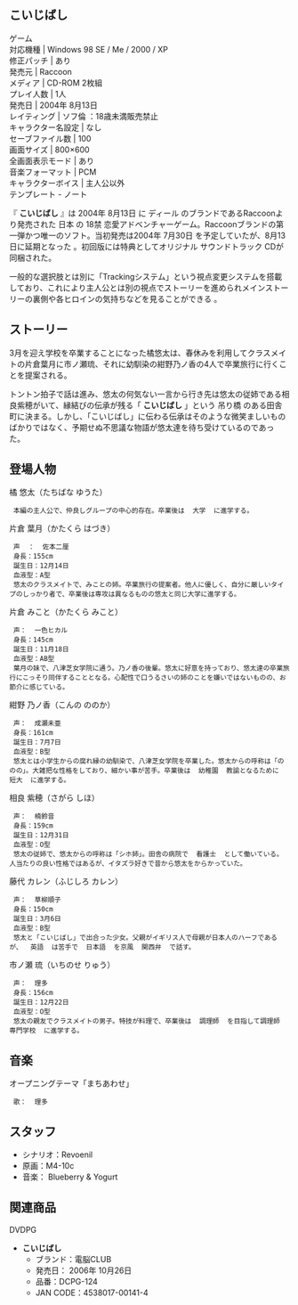 こいじばし  
---  
ゲーム  
対応機種  |  Windows 98 SE  /  Me  /  2000  /  XP   
修正パッチ  |  あり   
発売元  |  Raccoon   
メディア  |  CD-ROM  2枚組   
プレイ人数  |  1人   
発売日  |  2004年  8月13日   
レイティング  |  ソフ倫  ：18歳未満販売禁止   
キャラクター名設定  |  なし   
セーブファイル数  |  100   
画面サイズ  |  800×600   
全画面表示モード  |  あり   
音楽フォーマット  |  PCM   
キャラクターボイス  |  主人公以外   
テンプレート  \-  ノート  
  
『 **こいじばし** 』は  2004年  8月13日  に  ディール  のブランドであるRaccoonより発売された  日本  の  18禁
恋愛アドベンチャーゲーム。Raccoonブランドの第一弾かつ唯一のソフト。当初発売は2004年  7月30日  を予定していたが、8月13日に延期となった
  。初回版には特典としてオリジナル  サウンドトラック  CDが同梱された。

一般的な選択肢とは別に「Trackingシステム」という視点変更システムを搭載しており、これにより主人公とは別の視点でストーリーを進められメインストーリーの裏側や各ヒロインの気持ちなどを見ることができる
  。

##  ストーリー  

3月を迎え学校を卒業することになった橘悠太は、春休みを利用してクラスメイトの片倉葉月に市ノ瀬琉、それに幼馴染の紺野乃ノ香の4人で卒業旅行に行くことを提案される。

トントン拍子で話は進み、悠太の何気ない一言から行き先は悠太の従姉である相良紫穂がいて、縁結びの伝承が残る「 **こいじばし** 」という  吊り橋
のある田舎町に決まる。しかし、「こいじばし」に伝わる伝承はそのような微笑ましいものばかりではなく、予期せぬ不思議な物語が悠太達を待ち受けているのであった。

##  登場人物  

橘 悠太（たちばな ゆうた）

     本編の主人公で、仲良しグループの中心的存在。卒業後は  大学  に進学する。 
片倉 葉月（かたくら はづき）

     声  ：  佐本二厘 
     身長：155cm 
     誕生日：12月14日 
     血液型：A型 
     悠太のクラスメイトで、みことの姉。卒業旅行の提案者。他人に優しく、自分に厳しいタイプのしっかり者で、卒業後は専攻は異なるものの悠太と同じ大学に進学する。 
片倉 みこと（かたくら みこと）

     声：  一色ヒカル 
     身長：145cm 
     誕生日：11月18日 
     血液型：AB型 
     葉月の妹で、八津芝女学院に通う。乃ノ香の後輩。悠太に好意を持っており、悠太達の卒業旅行にこっそり同伴することとなる。心配性で口うるさいの姉のことを嫌いではないものの、お節介に感じている。 
紺野 乃ノ香（こんの ののか）

     声：  成瀬未亜 
     身長：161cm 
     誕生日：7月7日 
     血液型：B型 
     悠太とは小学生からの腐れ縁の幼馴染で、八津芝女学院を卒業した。悠太からの呼称は「ののの」。大雑把な性格をしており、細かい事が苦手。卒業後は  幼稚園  教諭となるために  短大  に進学する。 
相良 紫穂（さがら しほ）

     声：  楠鈴音 
     身長：159cm 
     誕生日：12月31日 
     血液型：O型 
     悠太の従姉で、悠太からの呼称は「シホ姉」。田舎の病院で  看護士  として働いている。人当たりの良い性格ではあるが、イタズラ好きで昔から悠太をからかっていた。 
藤代 カレン（ふじしろ カレン）

     声：  草柳順子 
     身長：150cm 
     誕生日：3月6日 
     血液型：B型 
     悠太と「こいじばし」で出合った少女。父親がイギリス人で母親が日本人のハーフであるが、  英語  は苦手で  日本語  を京風  関西弁  で話す。 
市ノ瀬 琉（いちのせ りゅう）

     声：  理多 
     身長：156cm 
     誕生日：12月22日 
     血液型：O型 
     悠太の親友でクラスメイトの男子。特技が料理で、卒業後は  調理師  を目指して調理師  専門学校  に進学する。 

##  音楽  

オープニングテーマ「まちあわせ」

     歌：  理多 

##  スタッフ  

  * シナリオ：Revoenil 
  * 原画：M4-10c 
  * 音楽：  Blueberry & Yogurt 

##  関連商品  

DVDPG

    

  * **こいじばし**
    * ブランド：電脳CLUB 
    * 発売日：  2006年  10月26日 
    * 品番：DCPG-124 
    * JAN CODE：4538017-00141-4 

